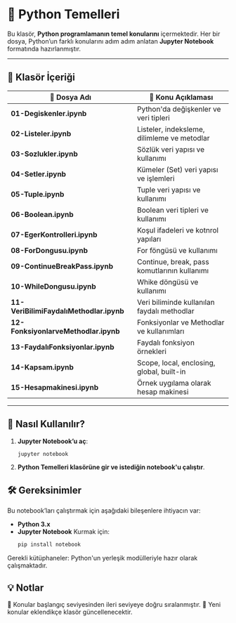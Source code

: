 # 📌 Python Temelleri

Bu klasör, **Python programlamanın temel konularını** içermektedir. Her bir dosya, Python’un farklı konularını adım adım anlatan **Jupyter Notebook** formatında hazırlanmıştır.

---

## 📂 Klasör İçeriği

| 📁 Dosya Adı               | 📜 Konu Açıklaması |
|----------------------------|-------------------------------------|
| **01-Degiskenler.ipynb**   | Python'da değişkenler ve veri tipleri |
| **02-Listeler.ipynb**      | Listeler, indeksleme, dilimleme ve metodlar |
| **03-Sozlukler.ipynb**     | Sözlük veri yapısı ve kullanımı |
| **04-Setler.ipynb**        | Kümeler (Set) veri yapısı ve işlemleri |
| **05-Tuple.ipynb**         | Tuple veri yapısı ve kullanımı  |
| **06-Boolean.ipynb**       | Boolean veri tipleri ve kullanımı  |
| **07-EgerKontrolleri.ipynb** | Koşul ifadeleri ve kotnrol yapıları  |
| **08-ForDongusu.ipynb**     | For föngüsü ve kullanımı |
| **09-ContinueBreakPass.ipynb**        | Continue, break, pass komutlarının kullanımı |
| **10-WhileDongusu.ipynb**         | Whike döngüsü ve kullanımı  |
| **11-VeriBilimiFaydalıMethodlar.ipynb**       | Veri biliminde kullanılan faydalı methodlar  |
| **12-FonksiyonlarveMethodlar.ipynb** | Fonksiyonlar ve Methodlar ve kullanımları  |
| **13-FaydalıFonksiyonlar.ipynb**     | Faydalı fonksiyon örnekleri |
| **14-Kapsam.ipynb**        | Scope, local, enclosing, global, built-in |
| **15-Hesapmakinesi.ipynb**         | Örnek uygılama olarak hesap makinesi |


---

## 🚀 Nasıl Kullanılır?
1. **Jupyter Notebook’u aç**:  
   ```bash
   jupyter notebook
   
2. **Python Temelleri klasörüne gir ve istediğin notebook'u çalıştır**.

## 🛠 Gereksinimler

Bu notebook’ları çalıştırmak için aşağıdaki bileşenlere ihtiyacın var:

- **Python 3.x**
- **Jupyter Notebook** Kurmak için: 
   ```bash
   pip install notebook
  
Gerekli kütüphaneler: Python'un yerleşik modülleriyle hazır olarak çalışmaktadır.


## 💡 Notlar
📌 Konular başlangıç seviyesinden ileri seviyeye doğru sıralanmıştır.
📝 Yeni konular eklendikçe klasör güncellenecektir.


